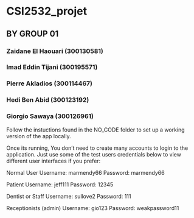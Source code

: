 # CSI2532_projet
## BY GROUP 01

### Zaidane El Haouari (300130581)
### Imad Eddin Tijani (300195571)
### Pierre Akladios (300114467)
### Hedi Ben Abid (300123192)
### Giorgio Sawaya (300126961)


Follow the instuctions found in the NO_CODE folder to set up a working version of the app locally. 

Once its running, You don’t need to create many accounts to login to the application. Just use some of the test users credentials below to view different user interfaces if you prefer:

Normal User
		Username:  marmendy66    Password: marmendy66

Patient
		Username:  jeff111   Password: 12345

Dentist or Staff
 		Username: sullove2  Password: $111$

Receptionists (admin)
	Username: gio123   Password: weakpassword11
